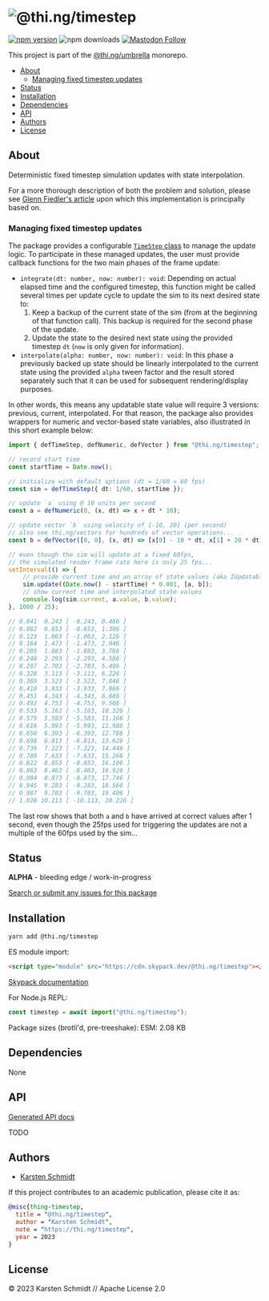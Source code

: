 <!-- This file is generated - DO NOT EDIT! -->

# ![@thi.ng/timestep](https://media.thi.ng/umbrella/banners-20220914/thing-timestep.svg?6570552f)

[![npm version](https://img.shields.io/npm/v/@thi.ng/timestep.svg)](https://www.npmjs.com/package/@thi.ng/timestep)
![npm downloads](https://img.shields.io/npm/dm/@thi.ng/timestep.svg)
[![Mastodon Follow](https://img.shields.io/mastodon/follow/109331703950160316?domain=https%3A%2F%2Fmastodon.thi.ng&style=social)](https://mastodon.thi.ng/@toxi)

This project is part of the
[@thi.ng/umbrella](https://github.com/thi-ng/umbrella/) monorepo.

- [About](#about)
  - [Managing fixed timestep updates](#managing-fixed-timestep-updates)
- [Status](#status)
- [Installation](#installation)
- [Dependencies](#dependencies)
- [API](#api)
- [Authors](#authors)
- [License](#license)

## About

Deterministic fixed timestep simulation updates with state interpolation.

For a more thorough description of both the problem and solution, please see
[Glenn Fiedler's article](https://www.gafferongames.com/post/fix_your_timestep/)
upon which this implementation is principally based on.

### Managing fixed timestep updates

The package provides a configurable [`TimeStep`
class](https://docs.thi.ng/umbrella/timestep/classes/TimeStep.html) to manage
the update logic. To participate in these managed updates, the user must provide
callback functions for the two main phases of the frame update:

- `integrate(dt: number, now: number): void`: Depending on actual elapsed time
    and the configured timestep, this function might be called several times per
    update cycle to update the sim to its next desired state to:
    1. Keep a backup of the current state of the sim (from at the beginning of
    that function call). This backup is required for the second phase of the update.
    2. Update the state to the desired next state using the provided timestep
    `dt` (`now` is only given for information).
- `interpolate(alpha: number, now: number): void`: In this phase a
  previously backed up state should be linearly interpolated to the current
  state using the provided `alpha` tween factor and the result stored separately
  such that it can be used for subsequent rendering/display purposes.

In other words, this means any updatable state value will require 3 versions:
previous, current, interpolated. For that reason, the package also provides
wrappers for numeric and vector-based state variables, also illustrated in this
short example below:

```ts tangle:export/readme.ts
import { defTimeStep, defNumeric, defVector } from "@thi.ng/timestep";

// record start time
const startTime = Date.now();

// initialize with default options (dt = 1/60 = 60 fps)
const sim = defTimeStep({ dt: 1/60, startTime });

// update `a` using @ 10 units per second
const a = defNumeric(0, (x, dt) => x + dt * 10);

// update vector `b` using velocity of [-10, 20] (per second)
// also see thi.ng/vectors for hundreds of vector operations...
const b = defVector([0, 0], (x, dt) => [x[0] - 10 * dt, x[1] + 20 * dt]);

// even though the sim will update at a fixed 60fps,
// the simulated render frame rate here is only 25 fps...
setInterval(() => {
    // provide current time and an array of state values (aka IUpdatable impls)
    sim.update((Date.now() - startTime) * 0.001, [a, b]);
    // show current time and interpolated state values
    console.log(sim.current, a.value, b.value);
}, 1000 / 25);

// 0.041  0.243 [ -0.243, 0.486 ]
// 0.082  0.653 [ -0.653, 1.306 ]
// 0.123  1.063 [ -1.063, 2.126 ]
// 0.164  1.473 [ -1.473, 2.946 ]
// 0.205  1.883 [ -1.883, 3.766 ]
// 0.246  2.293 [ -2.293, 4.586 ]
// 0.287  2.703 [ -2.703, 5.406 ]
// 0.328  3.113 [ -3.113, 6.226 ]
// 0.369  3.523 [ -3.523, 7.046 ]
// 0.410  3.933 [ -3.933, 7.866 ]
// 0.451  4.343 [ -4.343, 8.686 ]
// 0.492  4.753 [ -4.753, 9.506 ]
// 0.533  5.163 [ -5.163, 10.326 ]
// 0.575  5.583 [ -5.583, 11.166 ]
// 0.616  5.993 [ -5.993, 11.986 ]
// 0.656  6.393 [ -6.393, 12.786 ]
// 0.698  6.813 [ -6.813, 13.626 ]
// 0.739  7.223 [ -7.223, 14.446 ]
// 0.780  7.633 [ -7.633, 15.266 ]
// 0.822  8.053 [ -8.053, 16.106 ]
// 0.863  8.463 [ -8.463, 16.926 ]
// 0.904  8.873 [ -8.873, 17.746 ]
// 0.945  9.283 [ -9.283, 18.566 ]
// 0.987  9.703 [ -9.703, 19.406 ]
// 1.028 10.113 [ -10.113, 20.226 ]
```

The last row shows that both `a` and `b` have arrived at correct values after 1
second, even though the 25fps used for triggering the updates are not a multiple
of the 60fps used by the sim...

## Status

**ALPHA** - bleeding edge / work-in-progress

[Search or submit any issues for this package](https://github.com/thi-ng/umbrella/issues?q=%5Btimestep%5D+in%3Atitle)

## Installation

```bash
yarn add @thi.ng/timestep
```

ES module import:

```html
<script type="module" src="https://cdn.skypack.dev/@thi.ng/timestep"></script>
```

[Skypack documentation](https://docs.skypack.dev/)

For Node.js REPL:

```js
const timestep = await import("@thi.ng/timestep");
```

Package sizes (brotli'd, pre-treeshake): ESM: 2.08 KB

## Dependencies

None

## API

[Generated API docs](https://docs.thi.ng/umbrella/timestep/)

TODO

## Authors

- [Karsten Schmidt](https://thi.ng)

If this project contributes to an academic publication, please cite it as:

```bibtex
@misc{thing-timestep,
  title = "@thi.ng/timestep",
  author = "Karsten Schmidt",
  note = "https://thi.ng/timestep",
  year = 2023
}
```

## License

&copy; 2023 Karsten Schmidt // Apache License 2.0
